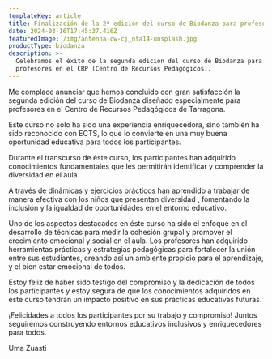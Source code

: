 ```yaml
---
templateKey: article
title: Finalización de la 2ª edición del curso de Biodanza para profesores en el CRP
date: 2024-03-16T17:45:37.416Z
featuredImage: /img/antenna-cw-cj_nfa14-unsplash.jpg
productType: biodanza
description: >-
  Celebramos el éxito de la segunda edición del curso de Biodanza para
  profesores en el CRP (Centro de Recursos Pedagógicos).
---
```

Me complace anunciar que hemos concluido con gran satisfacción la segunda edición del curso de Biodanza diseñado especialmente para profesores en el Centro de Recursos Pedagógicos de Tarragona.

Este curso no solo ha sido una experiencia enriquecedora, sino también ha sido reconocido con ECTS, lo que lo convierte en una muy buena oportunidad educativa para todos los participantes.

Durante el transcurso de éste curso, los participantes han adquirido conocimientos fundamentales que les permitirán identificar y comprender la diversidad en el aula.

A través de dinámicas y ejercicios prácticos han aprendido a trabajar de manera efectiva con los niños que presentan diversidad , fomentando la inclusión y la igualdad  de oportunidades en el entorno educativo.

Uno de los aspectos destacados en éste curso ha sido el enfoque en el desarrollo de técnicas para medir la cohesión grupal y promover el crecimiento emocional y social en el aula. Los profesores han adquirido herramientas prácticas y  estrategias pedagógicas para fortalecer la unión entre sus estudiantes, creando así un ambiente propicio para el aprendizaje, y el bien estar emocional de todos.

Estoy feliz de haber sido testigo del compromiso y la dedicación de todos los participantes y estoy segura de que los conocimientos adquiridos en éste curso tendrán un impacto positivo en sus prácticas educativas futuras.

¡Felicidades a todos los participantes por su trabajo y compromiso! Juntos seguiremos construyendo entornos educativos inclusivos y enriquecedores para todos.

Uma Zuasti
